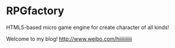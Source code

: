 RPGfactory
==========

HTML5-based micro game engine for create character of all kinds!

Welcome to my blog! http://www.weibo.com/hiiiiiiiiii